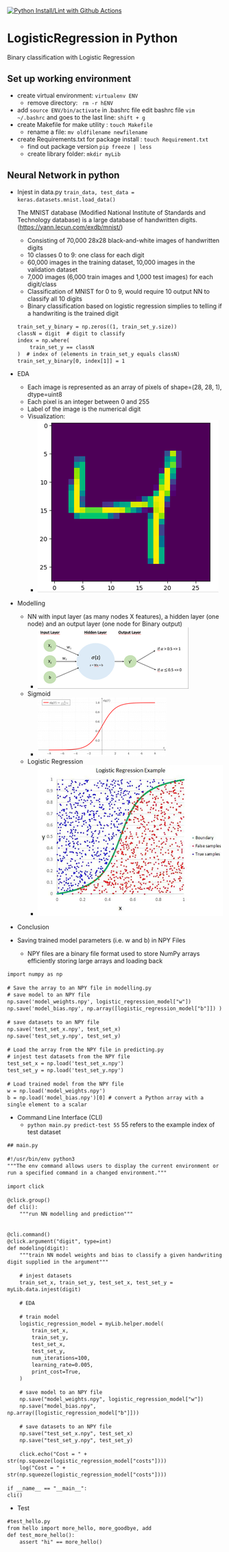 [![Python Install/Lint with Github Actions](https://github.com/sktan888/BinaryNNLogisticRegressionPractice/actions/workflows/main.yml/badge.svg)](https://github.com/sktan888/BinaryNNLogisticRegressionPractice/actions/workflows/main.yml)

# LogisticRegression in Python
Binary classification with Logistic Regression 

## Set up working environment
* create virtual environment: ```virtualenv ENV```
    - remove directory: ``` rm -r hENV```
* add ```source ENV/bin/activate``` in .bashrc file
    edit bashrc file ```vim ~/.bashrc``` and goes to the last line: ```shift + g``` 
* create Makefile for make utility : ``` touch Makefile ```
    - rename a file: ```mv oldfilename newfilename```
* create Requirements.txt for package install : ``` touch Requirement.txt ```
    - find out package version ```pip freeze | less```
    - create library folder: ``` mkdir myLib ```



## Neural Network in python
* Injest in data.py ``` train_data, test_data = keras.datasets.mnist.load_data() ```

    The MNIST database (Modified National Institute of Standards and Technology database) is a large database of handwritten digits. (https://yann.lecun.com/exdb/mnist/)
    - Consisting of 70,000 28x28 black-and-white images of handwritten digits
    - 10 classes 0 to 9: one class for each  digit
    - 60,000 images in the training dataset, 10,000 images in the validation dataset
    - 7,000 images (6,000 train images and 1,000 test images) for each digit/class
    - Classification of MNIST for 0 to 9, would require 10 output NN to classify all 10 digits
    - Binary classification based on logistic regression simplies to telling if a handwriting is the trained digit
    ``` 
    train_set_y_binary = np.zeros((1, train_set_y.size))
    classN = digit  # digit to classify
    index = np.where(
        train_set_y == classN
    )  # index of (elements in train_set_y equals classN)
    train_set_y_binary[0, index[1]] = 1
    ```
* EDA
    - Each image is represented as an array of pixels of shape=(28, 28, 1), dtype=uint8
    - Each pixel is an integer between 0 and 255 
    - Label of the image is the numerical digit
    - Visualization:
        - ![Handwriting](/assets/images/digitHW.png)

* Modelling
    - NN with input layer (as many nodes X features), a hidden layer (one node) and an output layer (one node for Binary output)
        - ![NN](/assets/images/nn.png)
    - Sigmoid
        - ![Sigmoid](/assets/images/sigmoid.png)
    - Logistic Regression
        - ![LogisticRegression](/assets/images/lr.webp) 
* Conclusion

* Saving trained model parameters (i.e. w and b) in NPY Files
    - NPY files are a binary file format used to store NumPy arrays efficiently storing large arrays and loading back
```
import numpy as np

# Save the array to an NPY file in modelling.py
# save model to an NPY file
np.save('model_weights.npy', logistic_regression_model["w"])
np.save('model_bias.npy', np.array([logistic_regression_model["b"]]) )

# save datasets to an NPY file
np.save('test_set_x.npy', test_set_x)
np.save('test_set_y.npy', test_set_y)

# Load the array from the NPY file in predicting.py
# injest test datasets from the NPY file
test_set_x = np.load('test_set_x.npy')
test_set_y = np.load('test_set_y.npy')

# Load trained model from the NPY file
w = np.load('model_weights.npy')
b = np.load('model_bias.npy')[0] # convert a Python array with a single element to a scalar
```

* Command Line Interface (CLI)
    - ``` python main.py predict-test 55 ``` 55 refers to the example index of test dataset
```
## main.py

#!/usr/bin/env python3
"""The env command allows users to display the current environment or run a specified command in a changed environment."""

import click

@click.group()
def cli():
    """run NN modelling and prediction"""


@cli.command()
@click.argument("digit", type=int)
def modeling(digit):
    """train NN model weights and bias to classify a given handwriting digit supplied in the argument"""

    # injest datasets
    train_set_x, train_set_y, test_set_x, test_set_y = myLib.data.injest(digit)

    # EDA

    # train model
    logistic_regression_model = myLib.helper.model(
        train_set_x,
        train_set_y,
        test_set_x,
        test_set_y,
        num_iterations=100,
        learning_rate=0.005,
        print_cost=True,
    )

    # save model to an NPY file
    np.save("model_weights.npy", logistic_regression_model["w"])
    np.save("model_bias.npy", np.array([logistic_regression_model["b"]]))

    # save datasets to an NPY file
    np.save("test_set_x.npy", test_set_x)
    np.save("test_set_y.npy", test_set_y)

    click.echo("Cost = " + str(np.squeeze(logistic_regression_model["costs"])))
    log("Cost = " + str(np.squeeze(logistic_regression_model["costs"])))

if __name__ == "__main__":
cli()
```

* Test
```
#test_hello.py
from hello import more_hello, more_goodbye, add
def test_more_hello():
    assert "hi" == more_hello()
```
